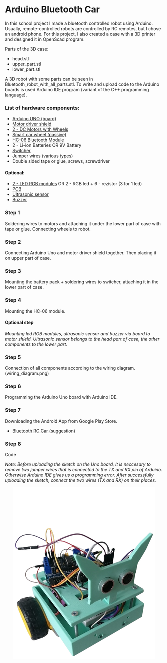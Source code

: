 # Arduino Bluetooth Car 

In this school project I made a bluetooth controlled robot using Arduino. 
Usually, remote-controlled robots are controlled by RC remotes, but I chose an android phone.
For this project, I also created a case with a 3D printer and designed it in OpenScad program.

Parts of the 3D case:
* head.stl
* upper_part.stl
* lower_part.stl

A 3D robot with some parts can be seen in Bluetooth_robot_with_all_parts.stl.
To write and upload code to the Arduino boards is used Arduino IDE program (variant of the C++ programming language).

### List of hardware components:
* [Arduino UNO (board)](https://techfun.sk/produkt/arduino-uno-smd-edicia-precizny-klon/)
* [Motor driver shield](https://techfun.sk/produkt/motor-driver-shield-l293d/)
* [2 - DC Motors with Wheels](https://techfun.sk/produkt/dc-motorcek-pneumatika/)
* [Smart car wheel (passive)](https://techfun.sk/produkt/otocne-koliesko-pre-stavebnice-auticok/)
* [HC-06 Bluetooth Module](https://techfun.sk/produkt/bluetooth-modul-hc-06-slave/)
* 2 - Li-ion Batteries OR 9V Battery
* [Switcher](https://techfun.sk/produkt/jednoduchy-prepinac/)
* Jumper wires (various types)
* Double sided tape or glue, screws, screwdriver

#### Optional:
* [2 - LED RGB modules](https://techfun.sk/produkt/led-rgb-modul/) OR 2 - RGB led + 6 - rezistor (3 for 1 led)
* [PCB](https://techfun.sk/produkt/nepajive-pole-170-bodov/)
* [Ultrasonic sensor](https://techfun.sk/produkt/ultrazvukovy-senzor-vzdialenosti-hy-srf05/)
* [Buzzer](https://techfun.sk/produkt/pasivny-buzzer-samostatne/)

### Step 1
Soldering wires to motors and attaching it under the lower part of case with tape or glue.
Connecting wheels to robot. 

### Step 2
Connecting Arduino Uno and motor driver shield together. Then placing it on upper part of case.

### Step 3
Mounting the battery pack + soldering wires to switcher, attaching it in the lower part of case.

### Step 4
Mounting the HC-06 module.

#### Optional step
*Mounting led RGB modules, ultrasonic sensor and buzzer via board to motor shield.
Ultrasonic sensor belongs to the head part of case, the other components to the lower part.*

### Step 5
Connection of all components according to the wiring diagram. (wiring_diagram.png)

### Step 6
Programming the Arduino Uno board with Arduino IDE.

### Step 7
Downloading the Android App from Google Play Store.
* [Bluetooth RC Car (suggestion)](https://play.google.com/store/apps/details?id=braulio.calle.bluetoothRCcontroller)

### Step 8
Code

*Note: Before uploading the sketch on the Uno board, it is neccesary to remove two jumper wires that is connected to the TX and RX pin of Arduino. Otherwise Arduino IDE gives us a programming error. After successfully uploading the sketch, connect the two wires (TX and RX) on their places.*

<p align="center"> <img src="image_robot2.png" /> </p>
